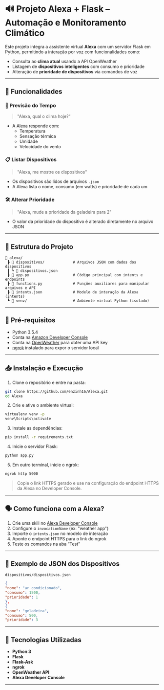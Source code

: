 # 🔊 Projeto Alexa + Flask – Automação e Monitoramento Climático

Este projeto integra a assistente virtual **Alexa** com um servidor Flask em Python, permitindo a interação por voz com funcionalidades como:
- Consulta ao **clima atual** usando a API OpenWeather
- Listagem de **dispositivos inteligentes** com consumo e prioridade
- Alteração de **prioridade de dispositivos** via comandos de voz

---

## 🚀 Funcionalidades

### 📍 Previsão do Tempo
> "Alexa, qual o clima hoje?"

- A Alexa responde com:
  - Temperatura
  - Sensação térmica
  - Umidade
  - Velocidade do vento

### 📋 Listar Dispositivos
> "Alexa, me mostre os dispositivos"

- Os dispositivos são lidos de arquivos `.json`
- A Alexa lista o nome, consumo (em watts) e prioridade de cada um

### 🛠️ Alterar Prioridade
> "Alexa, mude a prioridade da geladeira para 2"

- O valor da prioridade do dispositivo é alterado diretamente no arquivo JSON

---

## 🧱 Estrutura do Projeto

```
📁 alexa/
 ┣ 📁 dispositivos/             # Arquivos JSON com dados dos dispositivos
 ┃ ┗ 📄 dispositivos.json
 ┣ 📄 app.py                    # Código principal com intents e endpoints
 ┣ 📄 functions.py              # Funções auxiliares para manipular arquivos e API
 ┣ 📄 intents.json              # Modelo de interação da Alexa (intents)
 ┗ 📁 venv/                     # Ambiente virtual Python (isolado)
```

---

## 🔧 Pré-requisitos

- Python 3.5.4
- Conta na [Amazon Developer Console](https://developer.amazon.com/)
- Conta na [OpenWeather](https://openweathermap.org/api) para obter uma API key
- [ngrok](https://ngrok.com/) instalado para expor o servidor local

---

## 📥 Instalação e Execução

1. Clone o repositório e entre na pasta:
```bash
git clone https://github.com/enzinh16/Alexa.git
cd Alexa
```

2. Crie e ative o ambiente virtual:
```bash
virtualenv venv -p
venv\Scripts\activate
```

3. Instale as dependências:
```bash
pip install -r requirements.txt
```

4. Inicie o servidor Flask:
```bash
python app.py
```

5. Em outro terminal, inicie o ngrok:
```bash
ngrok http 5000
```

> Copie o link HTTPS gerado e use na configuração do endpoint HTTPS da Alexa no Developer Console.

---

## 🗣️ Como funciona com a Alexa?

1. Crie uma skill no [Alexa Developer Console](https://developer.amazon.com/alexa/console/ask)
2. Configure o `invocationName` (ex: "weather app")
3. Importe o `intents.json` no modelo de interação
4. Aponte o endpoint HTTPS para o link do ngrok
5. Teste os comandos na aba “Test”

---

## 💾 Exemplo de JSON dos Dispositivos

`dispositivos/dispositivos.json`
```json
{
"nome": "ar condicionado",
"consumo": 1500,
"prioridade": 1
},
{
"nome": "geladeira",
"consumo": 500,
"prioridade": 3
```

---

## 🤖 Tecnologias Utilizadas

- **Python 3**
- **Flask**
- **Flask-Ask**
- **ngrok**
- **OpenWeather API**
- **Alexa Developer Console**

---
